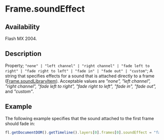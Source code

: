# Frame.soundEffect

## Availability

Flash MX 2004.

## Description

Property; `"none" | "left channel" | "right channel" | "fade left to right" | "fade right to left" | "fade in" | "fade out" | "custom"`; A string that specifies effects for a sound that is attached directly to a frame ([Frame.soundLibraryItem](../Frame_object/Frame31.md)). Acceptable values are *"none", "left channel", "right channel", "fade left to right", "fade right to left", "fade in", "fade out",* and *"custom"*.

## Example

The following example specifies that the sound attached to the first frame should fade in:

```javascript
fl.getDocumentDOM().getTimeline().layers[0].frames[0].soundEffect = "fade in";
```
